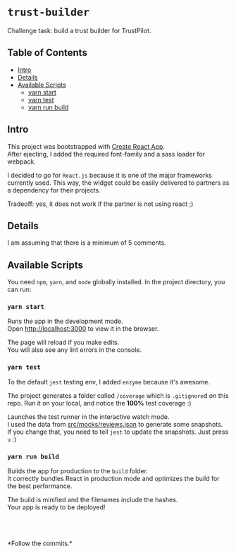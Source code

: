 # `trust-builder`
Challenge task: build a trust builder for TrustPilot.

## Table of Contents
- [Intro](#intro)
- [Details](#details)
- [Available Scripts](#available-scripts)
  - [yarn start](#yarn-start)
  - [yarn test](#yarn-test)
  - [yarn run build](#yarn-run-build)

## Intro

This project was bootstrapped with [Create React App](https://github.com/facebookincubator/create-react-app).  
After ejecting, I added the required font-family and a sass loader for webpack.

I decided to go for `React.js` because it is one of the major frameworks currently used.
This way, the widget could be easily delivered to partners as a dependency for their projects.

Tradeoff: yes, it does not work if the partner is not using react ;)

## Details

I am assuming that there is a minimum of 5 comments.

## Available Scripts

You need `npm`, `yarn`, and `node` globally installed.
In the project directory, you can run:

### `yarn start`

Runs the app in the development mode.<br>
Open [http://localhost:3000](http://localhost:3000) to view it in the browser.

The page will reload if you make edits.<br>
You will also see any lint errors in the console.

### `yarn test`

To the default `jest` testing env, I added `enzyme` because it's awesome.

The project generates a folder called `/coverage` which is `.gitignore`d on this repo.
Run it on your local, and notice the **100%** test coverage :)

Launches the test runner in the interactive watch mode.<br>
I used the data from [src/mocks/reviews.json](/mocks/reviews.json) to generate some snapshots.<br>
If you change that, you need to tell `jest` to update the snapshots.
Just press `u` :)

### `yarn run build`

Builds the app for production to the `build` folder.<br>
It correctly bundles React in production mode and optimizes the build for the best performance.

The build is minified and the filenames include the hashes.<br>
Your app is ready to be deployed!

<br>  
<br>  
<br>  
*Follow the commits.*
